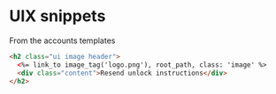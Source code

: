 # UIX snippets

From the accounts templates

```html
<h2 class="ui image header">
  <%= link_to image_tag('logo.png'), root_path, class: 'image' %>
  <div class="content">Resend unlock instructions</div>
</h2>
```
